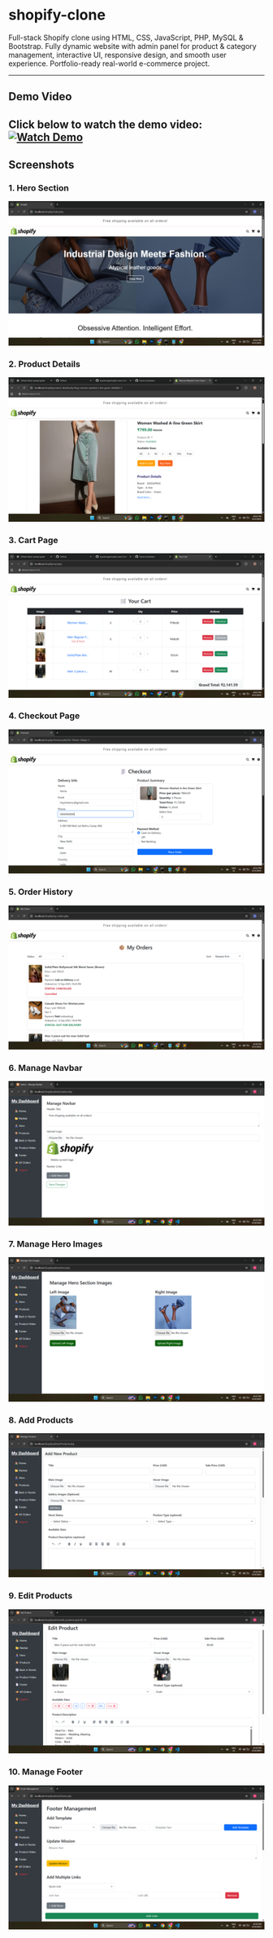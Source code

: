 # shopify-clone

Full-stack Shopify clone using HTML, CSS, JavaScript, PHP, MySQL & Bootstrap. Fully dynamic website with admin panel for product & category management, interactive UI, responsive design, and smooth user experience. Portfolio-ready real-world e-commerce project.

---

## Demo Video
Click below to watch the demo video:
[![Watch Demo](screenshots/hero.png)](screenshots/shopify-demo.mp4)
---

## Screenshots

### 1. Hero Section
![Hero](screenshots/home.png)

### 2. Product Details
![Product Details](screenshots/product-details.png)

### 3. Cart Page
![Cart](screenshots/cart.png)

### 4. Checkout Page
![Checkout](screenshots/checkout.png)

### 5. Order History
![Order History](screenshots/order-history.png)

### 6. Manage Navbar
![Manage Navbar](screenshots/manage-navbar.png)

### 7. Manage Hero Images
![Manage Hero Images](screenshots/manage-hero-images.png)

### 8. Add Products
![Add Products](screenshots/add-products.png)

### 9. Edit Products
![Edit Products](screenshots/edit-products.png)

### 10. Manage Footer
![Manage Footer](screenshots/manage-footer.png)
